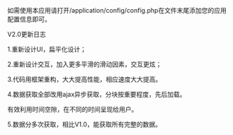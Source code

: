 如需使用本应用请打开/application/config/config.php在文件末尾添加您的应用配置信息即可。 


V2.0更新日志 

1.重新设计UI，扁平化设计； 


2.重新设计交互，加入更多平滑的滑动因素，交互更炫； 


3.代码用框架重构，大大提高性能，相应速度大大提高。 


4.数据获取全部改用ajax异步获取，分块按重要程度，先后加载。 

  有效利用时间空隙，在不同的时间呈现给用户。 
  
  
5.数据分多次获取，相比V1.0，能获取所有完整的数据。 
